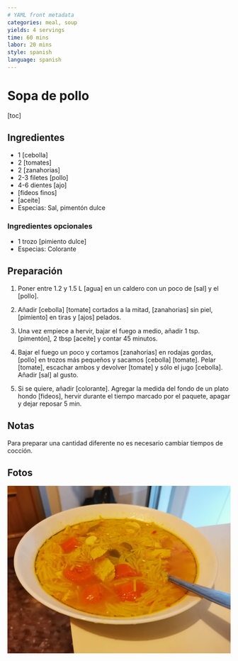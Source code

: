 ```yaml
---
# YAML front metadata
categories: meal, soup
yields: 4 servings
time: 60 mins
labor: 20 mins
style: spanish
language: spanish
---
```


# Sopa de pollo

[toc]

## Ingredientes

- 1 [cebolla]
- 2 [tomates]
- 2 [zanahorias]
- 2-3 filetes [pollo]
- 4-6 dientes [ajo]
- [fideos finos]
- [aceite]
- Especias: Sal, pimentón dulce

### Ingredientes opcionales

- 1 trozo [pimiento dulce]
- Especias: Colorante

## Preparación

1. Poner entre 1.2 y 1.5 L [agua] en un caldero con un poco de [sal] y el [pollo].

2. Añadir [cebolla] [tomate] cortados a la mitad, [zanahorias] sin piel, [pimiento] en tiras y [ajos] pelados.

3. Una vez empiece a hervir, bajar el fuego a medio, añadir 1 tsp. [pimentón], 2 tbsp [aceite] y contar 45 minutos.

4. Bajar el fuego un poco y cortamos [zanahorias] en rodajas gordas, [pollo] en trozos más pequeños y sacamos [cebolla] [tomate]. Pelar [tomate], escachar ambos y devolver [tomate] y sólo el jugo [cebolla]. Añadir [sal] al gusto.

5. Si se quiere, añadir [colorante]. Agregar la medida del fondo de un plato hondo [fideos], hervir durante el tiempo marcado por el paquete, apagar y dejar reposar 5 min.

## Notas
Para preparar una cantidad diferente no es necesario cambiar tiempos de cocción.

## Fotos

![image-20221031123938956](assets\image-20221031123938956.png)